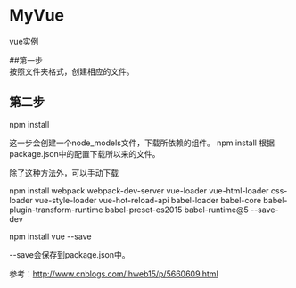 # MyVue
vue实例


##第一步  
按照文件夹格式，创建相应的文件。

## 第二步
npm install

这一步会创建一个node_models文件，下载所依赖的组件。
npm install 根据package.json中的配置下载所以来的文件。

除了这种方法外，可以手动下载

npm install webpack webpack-dev-server vue-loader vue-html-loader css-loader vue-style-loader vue-hot-reload-api babel-loader babel-core babel-plugin-transform-runtime babel-preset-es2015 babel-runtime@5 --save-dev

npm install vue --save 


--save会保存到package.json中。

参考：http://www.cnblogs.com/lhweb15/p/5660609.html
